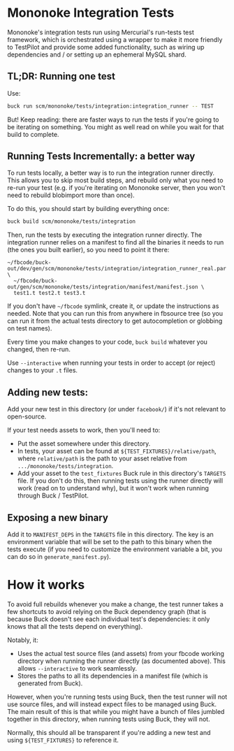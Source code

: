 # Mononoke Integration Tests

Mononoke's integration tests run using Mercurial's run-tests test framework,
which is orchestrated using a wrapper to make it more friendly to TestPilot and
provide some added functionality, such as wiring up dependencies and / or
setting up an ephemeral MySQL shard.


## TL;DR: Running one test

Use:

```sh
buck run scm/mononoke/tests/integration:integration_runner -- TEST
```

But! Keep reading: there are faster ways to run the tests if you're going to be
iterating on something. You might as well read on while you wait for that build
to complete.


## Running Tests Incrementally: a better way

To run tests locally, a better way is to run the integration runner directly.
This allows you to skip most build steps, and rebuild only what you need to
re-run your test (e.g. if you're iterating on Mononoke server, then you won't
need to rebuild blobimport more than once).

To do this, you should start by building everything once:

```sh
buck build scm/mononoke/tests/integration
```

Then, run the tests by executing the integration runner directly. The
integration runner relies on a manifest to find all the binaries it needs to run
(the ones you built earlier), so you need to point it there:

```
~/fbcode/buck-out/dev/gen/scm/mononoke/tests/integration/integration_runner_real.par \
  ~/fbcode/buck-out/gen/scm/mononoke/tests/integration/manifest/manifest.json \
  test1.t test2.t test3.t
```

If you don't have `~/fbcode` symlink, create it, or update the instructions as
needed. Note that you can run this from anywhere in fbsource tree (so you can
run it from the actual tests directory to get autocompletion or globbing on test
names).

Every time you make changes to your code, `buck build` whatever you changed,
then re-run.

Use `--interactive` when running your tests in order to accept (or reject)
changes to your `.t` files.


## Adding new tests:

Add your new test in this directory (or under `facebook/`) if it's not relevant
to open-source.

If your test needs assets to work, then you'll need to:

- Put the asset somewhere under this directory.
- In tests, your asset can be found at `${TEST_FIXTURES}/relative/path`, where
  `relative/path` is the path to your asset relative from
  `.../mononoke/tests/integration`.
- Add your asset to the `test_fixtures` Buck rule in this directory's `TARGETS`
  file. If you don't do this, then running tests using the runner directly will
  work (read on to understand why), but it won't work when running through Buck
  / TestPilot.


## Exposing a new binary

Add it to `MANIFEST_DEPS` in the `TARGETS` file in this directory. The key is an
environment variable that will be set to the path to this binary when the tests
execute (if you need to customize the environment variable a bit, you can do so
in `generate_manifest.py`).


# How it works

To avoid full rebuilds whenever you make a change, the test runner takes a few
shortcuts to avoid relying on the Buck dependency graph (that is because Buck
doesn't see each individual test's dependencies: it only knows that all the
tests depend on everything).

Notably, it:

- Uses the actual test source files (and assets) from your fbcode working
  directory when running the runner directly (as documented above). This allows
  `--interactive` to work seamlessly.
- Stores the paths to all its dependencies in a manifest file (which is
  generated from Buck).

However, when you're running tests using Buck, then the test runner will not use
source files, and will instead expect files to be managed using Buck. The main
result of this is that while you might have a bunch of files jumbled together in
this directory, when running tests using Buck, they will not.

Normally, this should all be transparent if you're adding a new test and using
`${TEST_FIXTURES}` to reference it.
